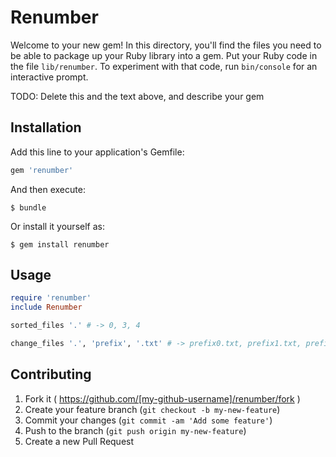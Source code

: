 # Renumber

Welcome to your new gem! In this directory, you'll find the files you need to be able to package up your Ruby library into a gem. Put your Ruby code in the file `lib/renumber`. To experiment with that code, run `bin/console` for an interactive prompt.

TODO: Delete this and the text above, and describe your gem

## Installation

Add this line to your application's Gemfile:

```ruby
gem 'renumber'
```

And then execute:

    $ bundle

Or install it yourself as:

    $ gem install renumber

## Usage

```ruby
require 'renumber'
include Renumber

sorted_files '.' # -> 0, 3, 4

change_files '.', 'prefix', '.txt' # -> prefix0.txt, prefix1.txt, prefix2.txt
```

## Contributing

1. Fork it ( https://github.com/[my-github-username]/renumber/fork )
2. Create your feature branch (`git checkout -b my-new-feature`)
3. Commit your changes (`git commit -am 'Add some feature'`)
4. Push to the branch (`git push origin my-new-feature`)
5. Create a new Pull Request
